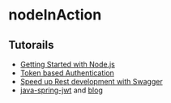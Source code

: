 # nodeInAction
## Tutorails
 - [Getting Started with Node.js](https://blog.risingstack.com/node-hero-tutorial-getting-started-with-node-js/)
 - [Token based Authentication](https://scotch.io/tutorials/authenticate-a-node-js-api-with-json-web-tokens)
 - [Speed up Rest development with Swagger](https://scotch.io/tutorials/speed-up-your-restful-api-development-in-node-js-with-swagger)
 - [java-spring-jwt](https://github.com/szerhusenBC/jwt-spring-security-demo) and [blog](https://www.toptal.com/java/rest-security-with-jwt-spring-security-and-java)
